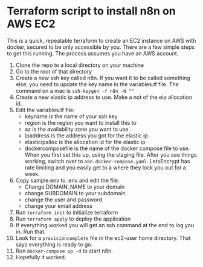 # Terraform script to install n8n on AWS EC2

This is a quick, repeatable terraform to create an EC2 instance on AWS with docker, secured to be only accessible by you. There are a few simple steps to get this running. The process assumes you have an AWS account.

1. Clone the repo to a local directory on your machine
2. Go to the root of that directory
3. Create a new ssh key called n8n. If you want it to be called something else, you need to update the key name in the variables.tf file. The command on a mac is `ssh-keygen -f n8n -N ""`
4. Create a new elastic ip address to use. Make a not of the eip allocation id.
5. Edit the variables.tf file:
   - keyname is the name of your ssh key
   - region is the region you want to install this to
   - az is the availability zone you want to use
   - ipaddress is the address you got for the elastic ip
   - elasticipalloc is the allocation id for the elastic ip
   - dockercomposefile is the name of the docker compose file to use. When you first set this up, using the staging file. After you see things working, switch over to `n8n.docker-compose.yaml`. LetsEncrypt has rate limiting and you easily get to a where they lock you out for a week. 
6. Copy sample.env to .env and edit the file:
   - Change DOMAIN_NAME to your domain
   - change SUBDOMAIN to your subdomain
   - change the user and password
   - change your email address
7. Run `terraform init` to initialize terraform
8. Run `terraform apply` to deploy the application
9. If everything worked you will get an ssh command at the end to log you in. Run that. 
10. Look for a `provisioncomplete` file in the ec2-user home directory. That says everything is ready to go.
11. Run `docker-compose up -d` to start n8n.
12. Hopefully it worked.